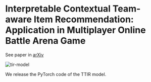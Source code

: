 # Interpretable Contextual Team-aware Item Recommendation: Application in Multiplayer Online Battle Arena Game

See paper in [arXiv]()

![tir-model](https://github.com/ojedaf/IC-TIR-Lol/blob/master/images/model-1.png)

We release the PyTorch code of the TTIR model.
